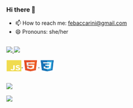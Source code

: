 ### Hi there 👋

- 📫 How to reach me: febaccarini@gmail.com
- 😄 Pronouns: she/her

<div style="margin: auto"> 
 <a href="https://github.com/koutsumi%22%3E">
</div>
 
  
 <div style="display: inline_block"><br>
  
  <img height="150em" src="https://github-readme-stats.vercel.app/api?username=koutsumi&show_icons=true&theme=merko&include_all_commits=true&count_private=true%22/%3E">
  
  <img height="150em" src="https://github-readme-stats.vercel.app/api/top-langs/?username=koutsumi&layout=compact&langs_count=7&theme=merko%22/%3E">
<div style="display: inline_block"><br>

  <img align="center" alt="Rafa-Js" height="30" width="40" src="https://raw.githubusercontent.com/devicons/devicon/master/icons/javascript/javascript-plain.svg">

<!--   <img align="center" alt="Rafa-React" height="30" width="40" src="https://raw.githubusercontent.com/devicons/devicon/master/icons/react/react-original.svg"> -->

  <img align="center" alt="Rafa-HTML" height="30" width="40" src="https://raw.githubusercontent.com/devicons/devicon/master/icons/html5/html5-original.svg">

  <img align="center" alt="Rafa-CSS" height="30" width="40" src="https://raw.githubusercontent.com/devicons/devicon/master/icons/css3/css3-original.svg">

</div>
  
  
<br>

  <a href = "mailto:febaccarini@gmail.com"><img src="https://img.shields.io/badge/-Gmail-%23333?style=for-the-badge&logo=gmail&logoColor=white" target="_blank"></a>


  <a href="https://www.linkedin.com/in/fernanda-matuda-baccarini-455b39171/" target="_blank"><img src="https://img.shields.io/badge/-LinkedIn-%230077B5?style=for-the-badge&logo=linkedin&logoColor=white" target="_blank"></a> 
  
 
